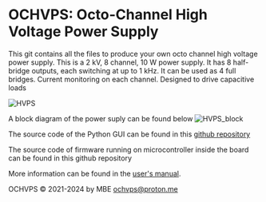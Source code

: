 # OCHVPS: Octo-Channel High Voltage Power Supply

This git contains all the files to produce your own octo channel high voltage power supply. This is a 2 kV, 8 channel, 10 W power supply. It has 8 half-bridge outputs, each switching at up to 1 kHz. It can be used as 4 full bridges. Current monitoring on each channel. Designed to drive capacitive loads

![HVPS](https://github.com/user-attachments/assets/e8a07ade-94b3-492f-ada1-7293d4fda2d5)

A block diagram of the power suply can be found below
![HVPS_block](https://github.com/user-attachments/assets/c46455e4-3e97-492b-b3e9-cd6c03f110b1)

The source code of the Python GUI can be found in this [github repository](https://github.com/martijnschouten/OCHVPS_SW)

The source code of firmware running on microcontroller inside the board can be found in this github repository

More information can be found in the [user's manual](https://github.com/martijnschouten/OCHVPS/blob/v1.0/1_DOC/OCHVPS_V1.0_User_Manual.pdf).

OCHVPS © 2021-2024 by MBE <ochvps@proton.me>
